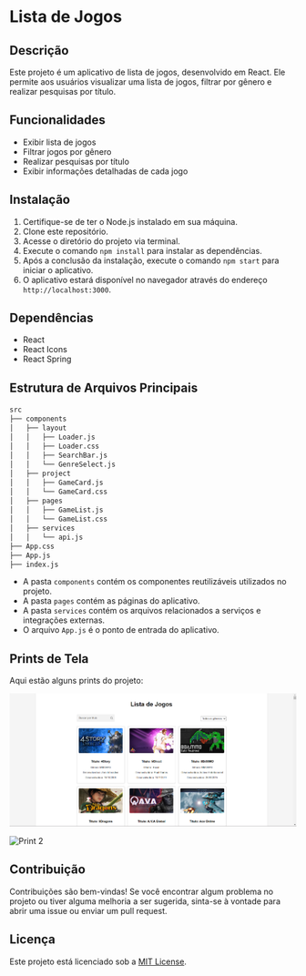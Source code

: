 # Lista de Jogos

## Descrição

Este projeto é um aplicativo de lista de jogos, desenvolvido em React. Ele permite aos usuários visualizar uma lista de jogos, filtrar por gênero e realizar pesquisas por título.

## Funcionalidades

- Exibir lista de jogos
- Filtrar jogos por gênero
- Realizar pesquisas por título
- Exibir informações detalhadas de cada jogo

## Instalação

1. Certifique-se de ter o Node.js instalado em sua máquina.
2. Clone este repositório.
3. Acesse o diretório do projeto via terminal.
4. Execute o comando `npm install` para instalar as dependências.
5. Após a conclusão da instalação, execute o comando `npm start` para iniciar o aplicativo.
6. O aplicativo estará disponível no navegador através do endereço `http://localhost:3000`.

## Dependências

- React
- React Icons
- React Spring

## Estrutura de Arquivos Principais

```
src
├── components
│   ├── layout
│   │   ├── Loader.js
│   │   ├── Loader.css
│   │   ├── SearchBar.js
│   │   └── GenreSelect.js
│   ├── project
│   │   ├── GameCard.js
│   │   └── GameCard.css
│   ├── pages
│   │   ├── GameList.js
│   │   └── GameList.css
│   ├── services
│   │   └── api.js
├── App.css
├── App.js
├── index.js
```

- A pasta `components` contém os componentes reutilizáveis utilizados no projeto.
- A pasta `pages` contém as páginas do aplicativo.
- A pasta `services` contém os arquivos relacionados a serviços e integrações externas.
- O arquivo `App.js` é o ponto de entrada do aplicativo.

## Prints de Tela

Aqui estão alguns prints do projeto:

![Print 1](https://github.com/klebermkardel/app-masters/blob/main/img/print1.png?raw=true)


![Print 2](caminho/para/print2.png)



## Contribuição

Contribuições são bem-vindas! Se você encontrar algum problema no projeto ou tiver alguma melhoria a ser sugerida, sinta-se à vontade para abrir uma issue ou enviar um pull request.

## Licença

Este projeto está licenciado sob a [MIT License](LICENSE).
